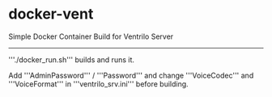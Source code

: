 # docker-vent
Simple Docker Container Build for Ventrilo Server


---
'''./docker_run.sh''' builds and runs it.

Add '''AdminPassword''' / '''Password''' and change '''VoiceCodec''' and '''VoiceFormat''' in '''ventrilo_srv.ini''' before building.
